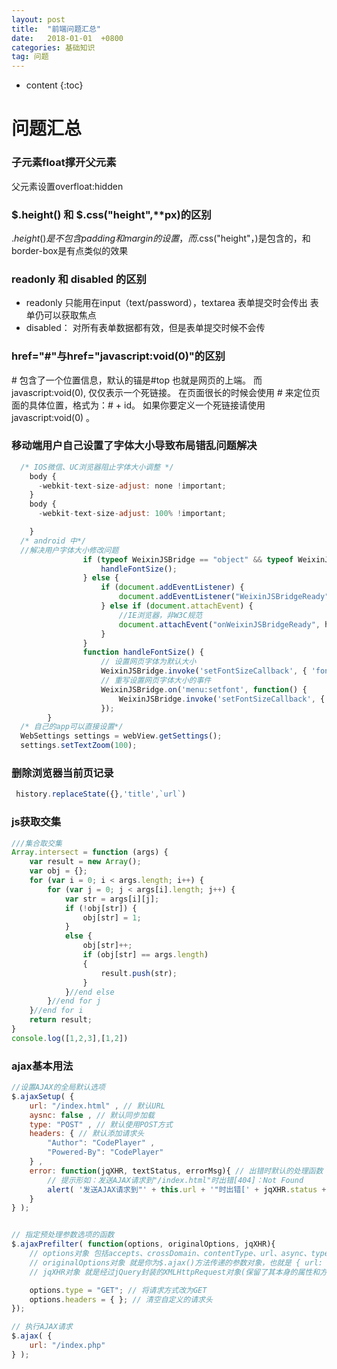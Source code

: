 ```yaml
---
layout: post
title:  "前端问题汇总"
date:   2018-01-01  +0800
categories: 基础知识
tag: 问题
---
```


* content
{:toc}


# 问题汇总

### 子元素float撑开父元素
父元素设置overfloat:hidden

### $.height() 和 $.css("height",**px)的区别
$.height()是不包含padding和margin的设置，而$.css("height"，)是包含的，和border-box是有点类似的效果

### readonly 和 disabled 的区别
* readonly 
  只能用在input（text/password），textarea
 表单提交时会传出   表单仍可以获取焦点
* disabled：
对所有表单数据都有效，但是表单提交时候不会传

### href="#"与href="javascript:void(0)"的区别
 \# 包含了一个位置信息，默认的锚是#top 也就是网页的上端。
而javascript:void(0), 仅仅表示一个死链接。
在页面很长的时候会使用 # 来定位页面的具体位置，格式为：# + id。
如果你要定义一个死链接请使用 javascript:void(0) 。

### 移动端用户自己设置了字体大小导致布局错乱问题解决
```javascript
  /* IOS微信、UC浏览器阻止字体大小调整 */
    body {
      -webkit-text-size-adjust: none !important;
    }
    body {
      -webkit-text-size-adjust: 100% !important;

    }
  /* android 中*/
  //解决用户字体大小修改问题
				if (typeof WeixinJSBridge == "object" && typeof WeixinJSBridge.invoke == "function") {
					handleFontSize();
				} else {
					if (document.addEventListener) {
						document.addEventListener("WeixinJSBridgeReady", handleFontSize, false);
					} else if (document.attachEvent) {
						//IE浏览器，非W3C规范
						document.attachEvent("onWeixinJSBridgeReady", handleFontSize);
					}
				}
				function handleFontSize() {
					// 设置网页字体为默认大小
					WeixinJSBridge.invoke('setFontSizeCallback', { 'fontSize' : 0 });
					// 重写设置网页字体大小的事件
					WeixinJSBridge.on('menu:setfont', function() {
						WeixinJSBridge.invoke('setFontSizeCallback', { 'fontSize' : 0 });
					});
        }
  /* 自己的app可以直接设置*/
  WebSettings settings = webView.getSettings();
  settings.setTextZoom(100);
```

### 删除浏览器当前页记录
```javascript
 history.replaceState({},'title',`url`)
```

###  js获取交集
```javascript
///集合取交集
Array.intersect = function (args) {
    var result = new Array();
    var obj = {};
    for (var i = 0; i < args.length; i++) {
        for (var j = 0; j < args[i].length; j++) {
            var str = args[i][j];
            if (!obj[str]) {
                obj[str] = 1;
            }
            else {
                obj[str]++;
                if (obj[str] == args.length)
                {
                    result.push(str);
                }
            }//end else
        }//end for j
    }//end for i
    return result;
}
console.log([1,2,3],[1,2])
```

### ajax基本用法
```javascript
//设置AJAX的全局默认选项
$.ajaxSetup( {
    url: "/index.html" , // 默认URL
    aysnc: false , // 默认同步加载
    type: "POST" , // 默认使用POST方式
    headers: { // 默认添加请求头
        "Author": "CodePlayer" ,
        "Powered-By": "CodePlayer"
    } ,
    error: function(jqXHR, textStatus, errorMsg){ // 出错时默认的处理函数
        // 提示形如：发送AJAX请求到"/index.html"时出错[404]：Not Found
        alert( '发送AJAX请求到"' + this.url + '"时出错[' + jqXHR.status + ']：' + errorMsg );        
    }
} );


// 指定预处理参数选项的函数
$.ajaxPrefilter( function(options, originalOptions, jqXHR){
    // options对象 包括accepts、crossDomain、contentType、url、async、type、headers、error、dataType等许多参数选项
    // originalOptions对象 就是你为$.ajax()方法传递的参数对象，也就是 { url: "/index.php" }
    // jqXHR对象 就是经过jQuery封装的XMLHttpRequest对象(保留了其本身的属性和方法)

    options.type = "GET"; // 将请求方式改为GET
    options.headers = { }; // 清空自定义的请求头
});

// 执行AJAX请求
$.ajax( {
    url: "/index.php"
} );
```
